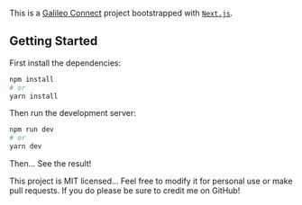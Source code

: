 This is a [Galileo Connect](https://nextjs.org/) project bootstrapped with [`Next.js`](https://nextjs.org).

## Getting Started

First install the dependencies: 

```bash
npm install
# or
yarn install
```

Then run the development server:

```bash
npm run dev
# or
yarn dev
```
Then... See the result!

This project is MIT licensed... Feel free to modify it for personal use or make pull requests.
If you do please be sure to credit me on GitHub!